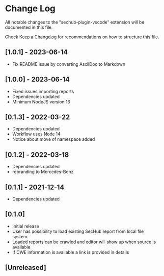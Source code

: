 <!-- SPDX-License-Identifier: MIT --->
# Change Log

All notable changes to the "sechub-plugin-vscode" extension will be documented in this file.

Check [Keep a Changelog](http://keepachangelog.com/) for recommendations on how to structure this file.

## [1.0.1] - 2023-06-14
- Fix README issue by converting AsciiDoc to Markdown

## [1.0.0] - 2023-06-14
- Fixed issues importing reports
- Dependencies updated
- Minimum NodeJS version 16

## [0.1.3] - 2022-03-22
- Dependencies updated
- Workflow uses Node 14
- Notice about move of namespace added

## [0.1.2] - 2022-03-18
- Dependencies updated 
- rebranding to Mercedes-Benz

## [0.1.1] - 2021-12-14
- Dependencies updated

## [0.1.0]
- Initial release
- User has possibility to load existing SecHub report from local file system.
- Loaded reports can be crawled and editor will show up when source is available
- If CWE information is available a link is provided in details

## [Unreleased]

